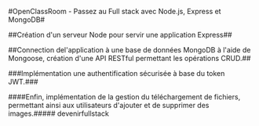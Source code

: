 #OpenClassRoom - Passez au Full stack avec Node.js, Express et MongoDB#

##Création d'un serveur Node pour servir une application Express##

##Connection del'application à une base de données MongoDB à l'aide de Mongoose, création d'une API RESTful permettant les opérations CRUD.##

###Implémentation une authentification sécurisée à base du token JWT.###

####Enfin, implémentation de la gestion du téléchargement de fichiers, permettant ainsi aux utilisateurs d'ajouter et de supprimer des images.##### devenirfullstack
